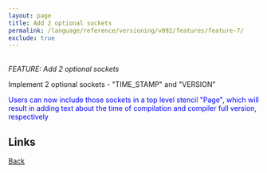 ```yaml
---
layout: page
title: Add 2 optional sockets
permalink: /language/reference/versioning/v092/features/feature-7/
exclude: true
---
```

<br>_FEATURE: Add 2 optional sockets_

Implement 2 optional sockets - "TIME_STAMP" and "VERSION"

<span style="color:blue">Users can now include those sockets in a top level stencil "Page", which will result in adding text about the time of compilation and compiler full version, respectively</span>


## Links
[Back](/language/reference/versioning/v092/compiler092/)